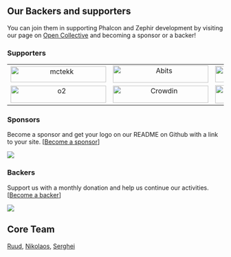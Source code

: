 ## Our Backers and supporters

You can join them in supporting Phalcon and Zephir development by visiting our page on [Open Collective](https://phalcon.link/fund) and becoming a sponsor or a backer!

### Supporters

<table>
  <tbody>
    <tr>
      <td align="center" valign="middle">
        <a href="https://mctekk.com">
          <img width="222px" height="37px" src="https://assets.phalcon.io/phalcon/images/backers/mctekk-149x34.svg" style="max-width:100%" alt="mctekk">
        </a>
      </td>
      <td align="center" valign="middle">
        <a href="https://abits.com">
          <img width="222px" height="40px" src="https://assets.phalcon.io/phalcon/images/backers/abits-100x34.svg" style="max-width:100%;" alt="Abits">
        </a>
      </td>
      <td align="center" valign="middle">
        <a href="https://algolia.com">
          <img width="222px" height="38px" src="https://assets.phalcon.io/phalcon/images/backers/algolia-725x360.svg" style="max-width:100%;" alt="Algolia">
        </a>
      </td>
      <td align="center" valign="middle">
        <a href="https://netlify.com">
          <img width="222px" height="40px" src="https://assets.phalcon.io/phalcon/images/backers/netlify-147x40.svg" style="max-width:100%;" alt="Netlify">
        </a>
      </td>
    </tr>
    <tr>
      <td align="center" valign="middle">
        <a href="https://odva.pro/">
          <img width="222px" height="40px" src="https://assets.phalcon.io/phalcon/images/backers/o2.svg" style="max-width:100%;" alt="o2">
        </a>
      </td>
    <td align="center" valign="middle">   
      <a href="https://crowdin.com/">
        <img width="222px" height="40px" src="https://assets.phalcon.io/phalcon/images/backers/crowdin.png" style="max-width:100%;" alt="Crowdin">
      </a>
    </td>
     <td align="center" valign="middle">   
      <a href="https://www.uptrends.com">
        <img width="222px" height="42px" src="https://assets.phalcon.io/phalcon/images/backers/uptrends-200x60.svg" style="max-width:100%;" alt="Uptrends Web Application Monitoring">
      </a>
    </td>
      <td align="center" valign="middle">   
      <a href="https://phalcon.link/fund">
       Support Us
      </a>
    </td>
    </tr>
  </tbody>
</table>

### Sponsors
Become a sponsor and get your logo on our README on Github with a link to your site. [[Become a sponsor](https://opencollective.com/phalcon#sponsor)]

<a href="https://opencollective.com/phalcon/#contributors">
<img src="https://opencollective.com/phalcon/tiers/sponsors.svg?avatarHeight=48&width=800">
</a>

### Backers
Support us with a monthly donation and help us continue our activities. [[Become a backer](https://opencollective.com/phalcon#backer)]

<a href="https://opencollective.com/phalcon/#contributors">
<img src="https://opencollective.com/phalcon/tiers/backers.svg?avatarHeight=48&width=800&height=200">
</a>

## Core Team
[Ruud](https://github.com/ruudboon), [Nikolaos](https://github.com/niden), [Serghei](https://github.com/sergeyklay)
